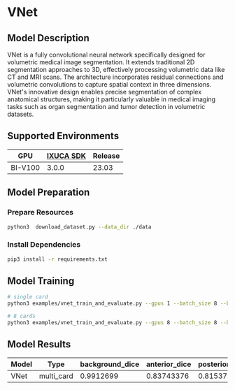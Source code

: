 # VNet

## Model Description

VNet is a fully convolutional neural network specifically designed for volumetric medical image segmentation. It extends
traditional 2D segmentation approaches to 3D, effectively processing volumetric data like CT and MRI scans. The
architecture incorporates residual connections and volumetric convolutions to capture spatial context in three
dimensions. VNet's innovative design enables precise segmentation of complex anatomical structures, making it
particularly valuable in medical imaging tasks such as organ segmentation and tumor detection in volumetric datasets.

## Supported Environments

| GPU    | [IXUCA SDK](https://gitee.com/deep-spark/deepspark#%E5%A4%A9%E6%95%B0%E6%99%BA%E7%AE%97%E8%BD%AF%E4%BB%B6%E6%A0%88-ixuca) | Release |
|--------|-----------|---------|
| BI-V100 | 3.0.0     |  23.03  |

## Model Preparation

### Prepare Resources

```bash
python3  download_dataset.py --data_dir ./data
```

### Install Dependencies

```bash
pip3 install -r requirements.txt
```

## Model Training

```bash
# single card
python3 examples/vnet_train_and_evaluate.py --gpus 1 --batch_size 8 --base_lr 0.0001 --data_dir ./data/Task04_Hippocampus/ --model_dir ./model_train/

# 8 cards
python3 examples/vnet_train_and_evaluate.py --gpus 8 --batch_size 8 --base_lr 0.0001 --data_dir ./data/Task04_Hippocampus/ --model_dir ./model_train/
```

## Model Results

| Model | Type       | background_dice | anterior_dice | posterior_dice |
|-------|------------|-----------------|---------------|----------------|
| VNet  | multi_card | 0.9912699       | 0.83743376    | 0.81537557     |
